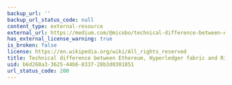 ```yaml
---
backup_url: ''
backup_url_status_code: null
content_type: external-resource
external_url: https://medium.com/@micobo/technical-difference-between-ethereum-hyperledger-fabric-and-r3-corda-5a58d0a6e347
has_external_license_warning: true
is_broken: false
license: https://en.wikipedia.org/wiki/All_rights_reserved
title: Technical difference between Ethereum, Hyperledger fabric and R3 Corda
uid: b6d268a3-3625-44b6-8337-28b3d0301851
url_status_code: 200
---
```

